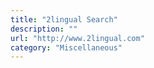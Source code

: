 ```yaml
---
title: "2lingual Search"
description: ""
url: "http://www.2lingual.com"
category: "Miscellaneous"
---
```


